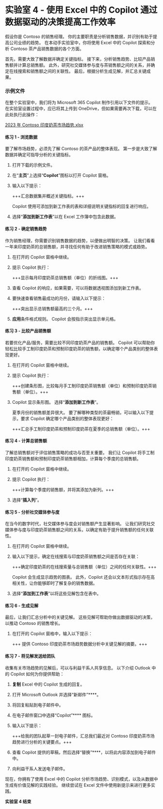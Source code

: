 # 实验室 4 - 使用 Excel 中的 Copilot 通过数据驱动的决策提高工作效率

假设你是 Contoso 的销售经理。 你的主要职责是分析销售数据，并识别有助于提高公司业绩的趋势。 在本动手实验室中，你将使用 Excel 中的 Copilot 探索和分析 Contoso 茶产品销售数据的各个方面。

首先，需要大致了解数据并确定关键指标。 接下来，分析销售趋势、比较产品销售额并计算总销售额。 此外，研究社交媒体参与度与茶销售额之间的关系，并确定在线搜索和销售额之间的关联性。 最后，根据分析生成见解，并汇总关键成果。

### 示例文件

在整个实验室中，我们将为 Microsoft 365 Copilot 制作引用以下文件的提示。 在实验室设置过程中，应已将其上传到 OneDrive，但如果需要再次下载，可以在此处执行此操作：

[2023 年 Contoso 印度奶茶市场趋势.xlsx](https://go.microsoft.com/fwlink/?linkid=2268822)

#### 练习 1 - 浏览数据

要了解市场趋势，必须先了解 Contoso 的茶产品的整体表现。 第一步是大致了解数据并确定可指导分析的关键指标。

1. 打开下载的示例文件。

1. 在“**主页**”上选择“**Copilot**”图标以打开 Copilot 窗格。

1. 输入以下提示：

    +++汇总数据集并概述关键指标。+++

    Copilot 使用可添加到新工作表的表和详细说明关键指标的回复进行响应。

1. 选择“**添加到新工作表**”以在 Excel 工作簿中包含此数据。

#### 练习 2 - 确定销售趋势

作为销售经理，你需要识别销售数据的趋势，以便做出明智的决策。 让我们看看一年来印度奶茶的总销售额，并寻找任何有助于改进销售策略的模式或趋势。

1. 在打开的 Copilot 窗格中继续。

1. 提示 Copilot 执行：

    +++显示每月印度奶茶总销售额（单位）的折线图。+++

1. 查看 Copilot 的响应，如果需要，可以将数据透视图添加到新工作表。

1. 要快速查看销售最成功的月份，请输入以下提示：

    +++突出显示总销售额最高的三个月。+++

1. **应用**条件格式规则。 Copilot 会按指示突出显示单元格。

#### 练习 3 - 比较产品销售额

若要优化产品/服务，需要比较不同印度奶茶产品的销售额。 Copilot 可以帮助你轻松比较手工制印度奶茶和预制印度奶茶的销售额，以确定哪个产品类别的整体表现更好。

1. 在打开的 Copilot 窗格中继续。

1. 提示 Copilot 执行：

    +++创建条形图，比较每月手工制印度奶茶销售额（单位）和预制印度奶茶销售额（单位）。+++

1. Copilot 显示条形图。 选择“**添加到新工作表**”。

    夏季月份的销售额差异很大。 要了解哪种类型的茶最畅销，可以输入以下提示，要求 Copilot 确定哪个产品类别的整体表现更好：

    +++汇总手工制印度奶茶和预制印度奶茶在夏季的总销售额（单位）。+++

#### 练习 4 - 计算总销售额

了解总销售额对于评估销售策略的成功与否至关重要。 我们让 Copilot 将手工制印度奶茶销售额和预制印度奶茶销售额相加，计算每个季度的总销售额。

1. 在打开的 Copilot 窗格中继续。

1. 提示 Copilot 执行：

    +++计算每个季度的销售额，并将其添加为新列。+++

1. 选择“**插入列**”。

#### 练习 5 - 分析社交媒体参与度

在当今的数字时代，社交媒体参与度会对销售额产生显著影响。 让我们研究社交媒体参与度与印度奶茶销售额之间的关系，以确定有助于提升销售额的任何关联性。

1. 在打开的 Copilot 窗格中继续。

1. 输入以下提示，确定在线搜索与印度奶茶销售额之间是否存在关联：

    +++确定印度奶茶的在线搜索量与总销售额（单位）之间的任何关联性。+++

    Copilot 会生成显示趋势的图表。 此外，Copilot 还会以文本形式指示存在高相关性，让你能够即时了解复杂的销售数据。

1. 选择“**添加到工作表**”以将这些见解包含在表中。

#### 练习 6 - 生成见解

最后，让我们汇总分析中的关键见解。 这些见解可帮助你做出数据驱动的决策，以推动 Contoso 的销售增长。

1. 在打开的 Copilot 窗格中，输入以下提示：

    +++ 提供 Contoso 印度奶茶市场趋势数据分析中关键见解的摘要。+++

#### 练习 7 - 将见解发送给团队

收集有关市场趋势的见解后，可以与利益干系人共享信息。 以下介绍 Outlook 中的 Copilot 如何为你提供帮助：

1. **复制** Excel 中的 Copilot 生成的回复。

1. 打开 Microsoft Outlook 并选择“新邮件”****。

1. 将回复粘贴到电子邮件中。

1. 在电子邮件窗口中选择“Copilot”**** 图标。

1. 输入以下提示：

    +++给我的团队起草一封电子邮件，汇总我们最近对 Contoso 印度奶茶市场趋势进行分析的关键要点。+++

1. 查看 Copilot 提供的草稿，然后选择“替换”****，以将此内容添加到电子邮件中。

1. 向利益干系人发送电子邮件。

现在，你拥有了使用 Excel 中的 Copilot 分析市场趋势、识别模式，以及从数据中生成有价值见解的实践经验。 继续尝试在 Excel 文件中使用新提示来进行更多实践。

**实验室 4 结束**